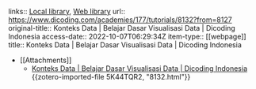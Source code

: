 links:: [Local library](zotero://select/library/items/DGJ534ZY), [Web library](https://www.zotero.org/users/9756735/items/DGJ534ZY)
url:: https://www.dicoding.com/academies/177/tutorials/8132?from=8127
original-title:: Konteks Data | Belajar Dasar Visualisasi Data | Dicoding Indonesia
access-date:: 2022-10-07T06:29:34Z
item-type:: [[webpage]]
title:: Konteks Data | Belajar Dasar Visualisasi Data | Dicoding Indonesia

- [[Attachments]]
	- [Konteks Data | Belajar Dasar Visualisasi Data | Dicoding Indonesia](https://www.dicoding.com/academies/177/tutorials/8132?from=8127) {{zotero-imported-file 5K44TQR2, "8132.html"}}